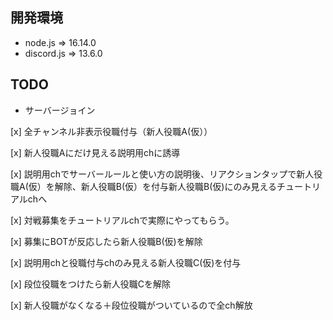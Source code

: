 ## 開発環境

- node.js => 16.14.0
- discord.js => 13.6.0

## TODO

- サーバージョイン

[x] 全チャンネル非表示役職付与（新人役職A(仮））

[x] 新人役職Aにだけ見える説明用chに誘導

[x] 説明用chでサーバールールと使い方の説明後、リアクションタップで新人役職A(仮）を解除、新人役職B(仮）を付与新人役職B(仮)にのみ見えるチュートリアルchへ

[x] 対戦募集をチュートリアルchで実際にやってもらう。

[x] 募集にBOTが反応したら新人役職B(仮)を解除

[x] 説明用chと役職付与chのみ見える新人役職C(仮)を付与

[x] 段位役職をつけたら新人役職Cを解除

[x] 新人役職がなくなる＋段位役職がついているので全ch解放